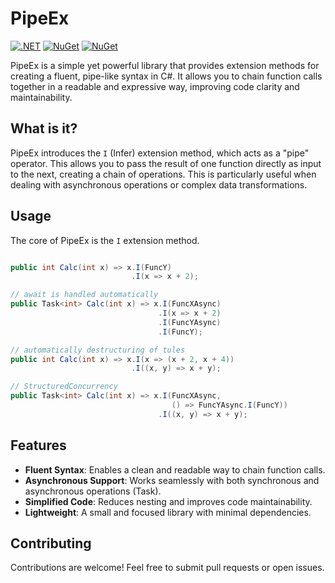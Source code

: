 # PipeEx
[![.NET](https://github.com/timonkrebs/PipeEx/actions/workflows/dotnet.yml/badge.svg)](https://github.com/timonkrebs/PipeEx/actions/workflows/dotnet.yml)
[![NuGet](https://img.shields.io/nuget/dt/PipeEx.svg)](https://www.nuget.org/packages/PipeEx) 
[![NuGet](https://img.shields.io/nuget/vpre/PipeEx.svg)](https://www.nuget.org/packages/PipeEx)

PipeEx is a simple yet powerful library that provides extension methods for creating a fluent, pipe-like syntax in C#.  It allows you to chain function calls together in a readable and expressive way, improving code clarity and maintainability.

## What is it?

PipeEx introduces the `I` (Infer) extension method, which acts as a "pipe" operator.  This allows you to pass the result of one function directly as input to the next, creating a chain of operations.  This is particularly useful when dealing with asynchronous operations or complex data transformations.


## Usage

The core of PipeEx is the `I` extension method.
```cs

public int Calc(int x) => x.I(FuncY)
                           .I(x => x + 2);

// await is handled automatically
public Task<int> Calc(int x) => x.I(FuncXAsync)
                                 .I(x => x + 2)
                                 .I(FuncYAsync)
                                 .I(FuncY);

// automatically destructuring of tules
public int Calc(int x) => x.I(x => (x + 2, x + 4))
                           .I((x, y) => x + y);

// StructuredConcurrency
public Task<int> Calc(int x) => x.I(FuncXAsync, 
                                    () => FuncYAsync.I(FuncY))
                                 .I((x, y) => x + y);
```

## Features
- **Fluent Syntax**: Enables a clean and readable way to chain function calls.
- **Asynchronous Support**: Works seamlessly with both synchronous and asynchronous operations (Task<T>).
- **Simplified Code**: Reduces nesting and improves code maintainability.
- **Lightweight**: A small and focused library with minimal dependencies.
  
## Contributing
Contributions are welcome!  Feel free to submit pull requests or open issues.
